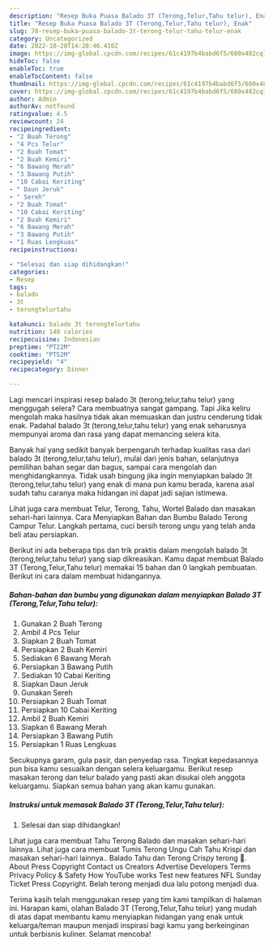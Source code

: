 ```yaml
---
description: "Resep Buka Puasa Balado 3T (Terong,Telur,Tahu telur), Enak"
title: "Resep Buka Puasa Balado 3T (Terong,Telur,Tahu telur), Enak"
slug: 78-resep-buka-puasa-balado-3t-terong-telur-tahu-telur-enak
category: Uncategorized
date: 2022-10-28T14:28:46.410Z
image: https://img-global.cpcdn.com/recipes/61c4197b4babd6f5/680x482cq70/balado-3t-terongtelurtahu-telur-foto-resep-utama.jpg
hideToc: false
enableToc: true
enableTocContent: false
thumbnail: https://img-global.cpcdn.com/recipes/61c4197b4babd6f5/680x482cq70/balado-3t-terongtelurtahu-telur-foto-resep-utama.jpg
cover: https://img-global.cpcdn.com/recipes/61c4197b4babd6f5/680x482cq70/balado-3t-terongtelurtahu-telur-foto-resep-utama.jpg
author: Admin
authorAv: notfound
ratingvalue: 4.5
reviewcount: 24
recipeingredient:
- "2 Buah Terong"
- "4 Pcs Telur"
- "2 Buah Tomat"
- "2 Buah Kemiri"
- "6 Bawang Merah"
- "3 Bawang Putih"
- "10 Cabai Keriting"
- " Daun Jeruk"
- " Sereh"
- "2 Buah Tomat"
- "10 Cabai Keriting"
- "2 Buah Kemiri"
- "6 Bawang Merah"
- "3 Bawang Putih"
- "1 Ruas Lengkuas"
recipeinstructions:

- "Selesai dan siap dihidangkan!"
categories:
- Resep
tags:
- balado
- 3t
- terongtelurtahu

katakunci: balado 3t terongtelurtahu 
nutrition: 140 calories
recipecuisine: Indonesian
preptime: "PT22M"
cooktime: "PT52M"
recipeyield: "4"
recipecategory: Dinner

---
```



Lagi mencari inspirasi resep balado 3t (terong,telur,tahu telur) yang menggugah selera? Cara membuatnya sangat gampang. Tapi Jika keliru mengolah maka hasilnya tidak akan memuaskan dan justru cenderung tidak enak. Padahal balado 3t (terong,telur,tahu telur) yang enak seharusnya mempunyai aroma dan rasa yang dapat memancing selera kita.


Banyak hal yang sedikit banyak berpengaruh terhadap kualitas rasa dari balado 3t (terong,telur,tahu telur), mulai dari jenis bahan, selanjutnya pemilihan bahan segar dan bagus, sampai cara mengolah dan menghidangkannya. Tidak usah bingung jika ingin menyiapkan balado 3t (terong,telur,tahu telur) yang enak di mana pun kamu berada, karena asal sudah tahu caranya maka hidangan ini dapat jadi sajian istimewa.

Lihat juga cara membuat Telur, Terong, Tahu, Wortel Balado dan masakan sehari-hari lainnya. Cara Menyiapkan Bahan dan Bumbu Balado Terong Campur Telur. Langkah pertama, cuci bersih terong ungu yang telah anda beli atau persiapkan.


Berikut ini ada beberapa tips dan trik praktis dalam mengolah balado 3t (terong,telur,tahu telur) yang siap dikreasikan. Kamu dapat membuat Balado 3T (Terong,Telur,Tahu telur) memakai 15 bahan dan 0 langkah pembuatan. Berikut ini cara dalam membuat hidangannya.

<!--inarticleads1-->

##### Bahan-bahan dan bumbu yang digunakan dalam menyiapkan Balado 3T (Terong,Telur,Tahu telur):

1. Gunakan 2 Buah Terong
1. Ambil 4 Pcs Telur
1. Siapkan 2 Buah Tomat
1. Persiapkan 2 Buah Kemiri
1. Sediakan 6 Bawang Merah
1. Persiapkan 3 Bawang Putih
1. Sediakan 10 Cabai Keriting
1. Siapkan  Daun Jeruk
1. Gunakan  Sereh
1. Persiapkan 2 Buah Tomat
1. Persiapkan 10 Cabai Keriting
1. Ambil 2 Buah Kemiri
1. Siapkan 6 Bawang Merah
1. Persiapkan 3 Bawang Putih
1. Persiapkan 1 Ruas Lengkuas


Secukupnya garam, gula pasir, dan penyedap rasa. Tingkat kepedasannya pun bisa kamu sesuaikan dengan selera keluargamu. Berikut resep masakan terong dan telur balado yang pasti akan disukai oleh anggota keluargamu. Siapkan semua bahan yang akan kamu gunakan. 

<!--inarticleads2-->

##### Instruksi untuk memasak Balado 3T (Terong,Telur,Tahu telur):


1. Selesai dan siap dihidangkan!

Lihat juga cara membuat Tahu Terong Balado dan masakan sehari-hari lainnya. Lihat juga cara membuat Tumis Terong Ungu Cah Tahu Krispi dan masakan sehari-hari lainnya.. Balado Tahu dan Terong Crispy terong 🍆. About Press Copyright Contact us Creators Advertise Developers Terms Privacy Policy &amp; Safety How YouTube works Test new features NFL Sunday Ticket Press Copyright. Belah terong menjadi dua lalu potong menjadi dua. 

Terima kasih telah menggunakan resep yang tim kami tampilkan di halaman ini. Harapan kami, olahan Balado 3T (Terong,Telur,Tahu telur) yang mudah di atas dapat membantu kamu menyiapkan hidangan yang enak untuk keluarga/teman maupun menjadi inspirasi bagi kamu yang berkeinginan untuk berbisnis kuliner. Selamat mencoba!
